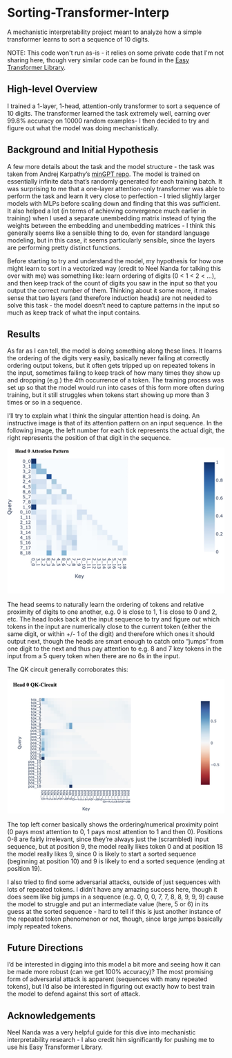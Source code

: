 # Sorting-Transformer-Interp
A mechanistic interpretability project meant to analyze how a simple transformer learns to sort a sequence of 10 digits.

NOTE: This code won't run as-is - it relies on some private code that I'm not sharing here, though very similar code can be found in the [Easy Transformer Library](https://github.com/neelnanda-io/Easy-Transformer).

## High-level Overview

I trained a 1-layer, 1-head, attention-only transformer to sort a sequence of 10 digits. The transformer learned the task extremely well, earning over 99.8% accuracy on 10000 random examples- I then decided to try and figure out what the model was doing mechanistically.

## Background and Initial Hypothesis

A few more details about the task and the model structure - the task was taken from Andrej Karpathy’s [minGPT repo](https://github.com/karpathy/minGPT/blob/master/demo.ipynb). The model is trained on essentially infinite data that’s randomly generated for each training batch. It was surprising to me that a one-layer attention-only transformer was able to perform the task and learn it very close to perfection - I tried slightly larger models with MLPs before scaling down and finding that this was sufficient. It also helped a lot (in terms of achieving convergence much earlier in training) when I used a separate unembedding matrix instead of tying the weights between the embedding and unembedding matrices - I think this generally seems like a sensible thing to do, even for standard language modeling, but in this case, it seems particularly sensible, since the layers are performing pretty distinct functions.

Before starting to try and understand the model, my hypothesis for how one might learn to sort in a vectorized way (credit to Neel Nanda for talking this over with me) was something like: learn ordering of digits (0 < 1 < 2 < …), and then keep track of the count of digits you saw in the input so that you output the correct number of them. Thinking about it some more, it makes sense that two layers (and therefore induction heads) are not needed to solve this task - the model doesn’t need to capture patterns in the input so much as keep track of what the input contains.

## Results

As far as I can tell, the model is doing something along these lines. It learns the ordering of the digits very easily, basically never failing at correctly ordering output tokens, but it often gets tripped up on repeated tokens in the input, sometimes failing to keep track of how many times they show up and dropping (e.g.) the 4th occurrence of a token. The training process was set up so that the model would run into cases of this form more often during training, but it still struggles when tokens start showing up more than 3 times or so in a sequence.

I’ll try to explain what I think the singular attention head is doing. An instructive image is that of its attention pattern on an input sequence. In the following image, the left number for each tick represents the actual digit, the right represents the position of that digit in the sequence.

![attn_plot](Head0AttnPattern.jpeg)

The head seems to naturally learn the ordering of tokens and relative proximity of digits to one another, e.g. 0 is close to 1, 1 is close to 0 and 2, etc. The head looks back at the input sequence to try and figure out which tokens in the input are numerically close to the current token (either the same digit, or within +/- 1 of the digit) and therefore which ones it should output next, though the heads are smart enough to catch onto “jumps” from one digit to the next and thus pay attention to e.g. 8 and 7 key tokens in the input from a 5 query token when there are no 6s in the input.

The QK circuit generally corroborates this:

![qk_circuit](QKCircuit.jpeg)

The top left corner basically shows the ordering/numerical proximity point (0 pays most attention to 0, 1 pays most attention to 1 and then 0). Positions 0-8 are fairly irrelevant, since they’re always just the (scrambled) input sequence, but at position 9, the model really likes token 0 and at position 18 the model really likes 9, since 0 is likely to start a sorted sequence (beginning at position 10) and 9 is likely to end a sorted sequence (ending at position 19).

I also tried to find some adversarial attacks, outside of just sequences with lots of repeated tokens. I didn’t have any amazing success here, though it does seem like big jumps in a sequence (e.g. 0, 0, 0, 7, 7, 8, 8, 9, 9, 9) cause the model to struggle and put an intermediate value (here, 5 or 6) in its guess at the sorted sequence - hard to tell if this is just another instance of the repeated token phenomenon or not, though, since large jumps basically imply repeated tokens.

## Future Directions

I’d be interested in digging into this model a bit more and seeing how it can be made more robust (can we get 100% accuracy)? The most promising form of adversarial attack is apparent (sequences with many repeated tokens), but I’d also be interested in figuring out exactly how to best train the model to defend against this sort of attack.

## Acknowledgements

Neel Nanda was a very helpful guide for this dive into mechanistic interpretability research - I also credit him significantly for pushing me to use his Easy Transformer Library. 


